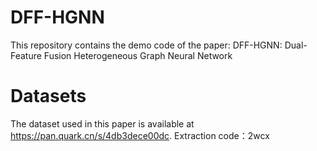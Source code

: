 # DFF-HGNN
This repository contains the demo code of the paper:
DFF-HGNN: Dual-Feature Fusion Heterogeneous Graph Neural Network
# Datasets
The dataset used in this paper is available at https://pan.quark.cn/s/4db3dece00dc.   Extraction code：2wcx
